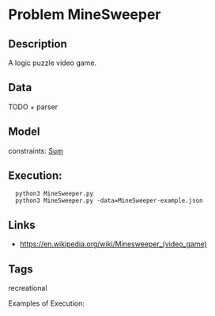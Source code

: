 # Problem MineSweeper
## Description
A logic puzzle video game.

## Data
TODO + parser

## Model
  constraints: [Sum](http://pycsp.org/documentation/constraints/Sum)

## Execution:
```
  python3 MineSweeper.py
  python3 MineSweeper.py -data=MineSweeper-example.json
```

## Links
 - https://en.wikipedia.org/wiki/Minesweeper_(video_game)

## Tags
  recreational


Examples of Execution:

